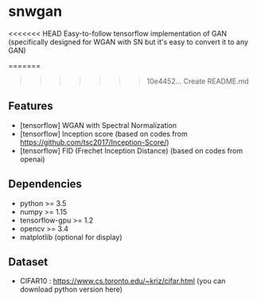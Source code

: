 # snwgan
<<<<<<< HEAD
Easy-to-follow tensorflow implementation of GAN (specifically designed for WGAN with SN but it's easy to convert it to any GAN)

=======
>>>>>>> 10e4452... Create README.md
## Features
- [tensorflow] WGAN with Spectral Normalization
- [tensorflow] Inception score (based on codes from https://github.com/tsc2017/Inception-Score/)
- [tensorflow] FID (Frechet Inception Distance) (based on codes from openai)

## Dependencies
- python >= 3.5
- numpy >= 1.15
- tensorflow-gpu >= 1.2
- opencv >= 3.4
- matplotlib (optional for display)

## Dataset
- CIFAR10 : https://www.cs.toronto.edu/~kriz/cifar.html (you can download python version here)

